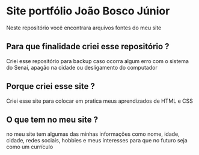 # Site portfólio João Bosco Júnior

Neste repositório você encontrara arquivos fontes do meu site

## Para que finalidade criei esse repositório ?  

Criei esse repositório para backup caso ocorra algum erro com o sistema do Senai, apagão na cidade ou desligamento do computador 

## Porque criei esse site ?

Criei esse site para colocar em pratica meus aprendizados de HTML e CSS

## O que tem no meu site ?

no meu site tem algumas das minhas informações como nome, idade, cidade, redes sociais, hobbies e meus interesses para que no futuro seja como um currículo 